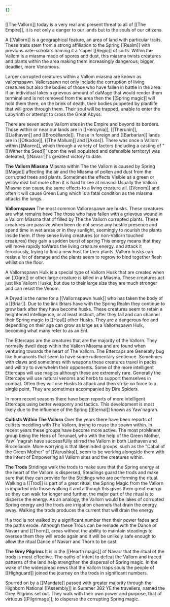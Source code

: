 ```yaml
---
{}
---
```


[[The Vallorn]] today is a very real and present threat to all of [[The Empire]], it is not only a danger to our lands but to the souls of our citizens.

A [[Vallorn]] is a geographical feature, an area of land with particular traits. These traits stem from a strong affiliation to the Spring [[Realm]] with previous vate-scholars naming it a 'super [[Regio]] of sorts. Within the Vallom is a miasma made of spores and dust, this miasma twists creatures and plants within the area making them increasingly dangerous; bigger, deadlier, more Venomous.

Larger corrupted creatures within a Vallom miasma are known as vallomspawn. Vallorspawn not only include the corruption of living creatures but also the bodies of those who have fallen in battle in the area. If an individual takes a grievous amount of daMage that would render them terminal and is not removed from the area then the [[Spring magic]] will hold them there, on the brink of death, their bodies puppeted by plantlife that will grow through them. Their soul will be trapped, unable to enter the Labyrinth or attempt to cross the Great Abyss.

There are seven active Vallorn sites in the Empire and beyond its borders. Those within or near our lands are in [[Hercynia]], [[Therunin]], [[Liathaven]] and [[Brocéliande]]. Those in foreign and [[Barbarian]] lands are in [[Otkodov]], [[The Mallum]] and [[Axos]]. There was once a Vallorn within [[Miaren]], which through a variety of factors (including a casting of "[[Wither the Seed]]' upon the well populated and defensible territory) was defeated, [[Navarr]]'s greatest victory to date.

**The Vallorn Miasma**
Miasma within The the Vallorn is caused by Spring [[Magic]] affecting the air and the
Miasma of pollen and dust from the corrupted trees and plants. Sometimes the
effects Visible as a green or yellow mist but more often it is hard to see at
miasma Usually the Vallorn Miasma can cause the same effects to a living creature
all. [[Venom]] and often it will cause Green Lung which is a fatal condition as the miasma attacks the lungs.

**Vallornspawn**
The most common Vallornspawn are husks. These creatures are what remains have
The those who have fallen with a grievous wound in a Vallorn Miasma that
of filled by The the Vallorn corrupted plants. These creatures are passive when
been do not sense any hostile presence and spend time in wet areas or in
they sunlight, seemingly to nourish the plants inside them. If they sense living
creatures (or non-Vallorn touched creatures) they gain a sudden burst of spring
This energy means that they will move rapidly toWards the living
creature energy. and attack it ferociously, trying to find a new host for their
plants. Vallorn husks can resist a lot of damage and the plants seem to regrow
to bind together flesh whilst on the floor.

A Vallornspawn Hulk is a special type of Vallorn Husk that are created when
an [[Ogre]] or other large creature is killed in a Miasma. These creatures act just
like Vallorn Husks, but due to their large size they are much stronger and can
resist the Venom.

A Dryad is the name for a [[Vallornspawn husk]] who has taken the body of a [[Briar]]. Due to the link Briars have with the Spring Realm they continue to grow bark after
they have become husks. These creatures seem to retain a heightened intelligence, or at least instinct, after they fall and can channel their Spring magic to [[Heal]] other Husks. They are a dangerous foe and depending on their age can grow as large as a Vallornspawn Hulk, becoming what many refer to as an Ent.

The Ettercaps are the creatures that are the majority of the Vallorn. They normally dwell deep within the Vallorn Miasma and are found when venturing towards the heart of The Vallorn. The Ettercaps are Generally bug like humanoids that seem to have some rudimentary sentience. Sometimes with claws and sometimes with weapons these creatures travel in packs and will try to overwhelm their
opponents. Some of the more intelligent Ettercaps will use magics although
these are extremely rare. Generally the Ettercaps will use natural venoms and
herbs to support themselves in combat. Often they will use Husks to attack
and then strike on force to a single point, They are sometimes accompanied by
Dire Spiders.

In more recent seasons there have been reports of more intelligent Ettercaps
using better weaponry and tactics. This development is most likely due to the
influence of the Spring [[Eternal]] known as Yaw'nagrah.

**Cultists Within The Vallorn**
Over the years there have been reports of cultists meddling with The Vallorn,
trying to rouse the spawn within. In recent years these groups have become
more active. The most proMinent group being the Heirs of Terunael, who with
the help of the Green Mother, Yaw' 'nagrah have successfUlly stirred the
Vallorn in both Liathaven and Broceliande. More worrying is that likeminded
groups, such as the "Cabal of the Green Mother" of [[Varushka]], seem to be working alongside them with the intent of Empowering all Vallorn sites and the creatures within.

**The Trods**
Stridings walk the trods to make sure that the Spring energy at the heart of the
Vallorn is dispersed, Steadings guard the trods and make sure that they can
provide for the Stridings who are performing the ritual. Walking a [[Trod]] is part
of a great ritual, the Spring Magic from the Vallorn is imparted into those
walking it and although this gives them great energy so they can walk for
longer and further, the major part of the ritual is to disperse the energy. As an
analogy, the Vallorn would be lakes of corrupted Spring energy and the trods
are irrigation channels that drain the energy away. Walking the trods produces
the current that will drain the energy.

If a trod is not walked by a significant number then their power fades and the
paths erode. Although these Trods can be remade with the Dance of Navarr
and [[Thorn]], areas without the ability to maintain steadings to oversee them they
will erode again and it will be unlikely safe enough to allow the ritual Dance
of Navarr and Thorn to be cast.

**The Grey Pilgrims**
It is in the [[Hearth magic]] of Navarr that the ritual of the trods is most effective. The oaths of intent to defeat the Vallorn and traced patterns of the land help strengthen
the dispersal of Spring magic. In the wake of the widespread news that the Vallorn traps souls the people of [[Highguard]] joined the journey on the trods in
significant numbers.

Spurred on by a [[Mandate]] passed with greater majority through the Highborn National [[Assembly]] in Summer 382 YE the travellers, named the Grey Pilgrims set out.
They walk with their own power and purpose, that of virtuous [[Pilgrimage]], to disperse the corrupting Spring magic.